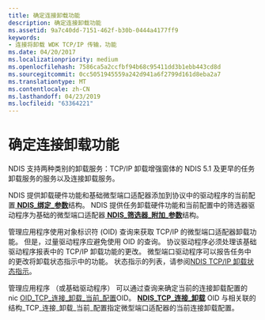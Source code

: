 ```yaml
---
title: 确定连接卸载功能
description: 确定连接卸载功能
ms.assetid: 9a7c40dd-7151-462f-b30b-0444a4177ff9
keywords:
- 连接将卸载 WDK TCP/IP 传输，功能
ms.date: 04/20/2017
ms.localizationpriority: medium
ms.openlocfilehash: 7586ca5a2ccfbf94b68c95411dd3b1ebb443cd8d
ms.sourcegitcommit: 0cc5051945559a242d941a6f2799d161d8eba2a7
ms.translationtype: MT
ms.contentlocale: zh-CN
ms.lasthandoff: 04/23/2019
ms.locfileid: "63364221"
---
```

# <a name="determining-connection-offload-capabilities"></a>确定连接卸载功能





NDIS 支持两种类别的卸载服务：TCP/IP 卸载增强窗体的 NDIS 5.1 及更早的任务卸载服务的服务以及连接卸载服务。

NDIS 提供卸载硬件功能和基础微型端口适配器添加到协议中的驱动程序的当前配置[ **NDIS\_绑定\_参数**](https://msdn.microsoft.com/library/windows/hardware/ff564832)结构。 NDIS 提供任务卸载硬件功能和当前配置中的筛选器驱动程序为基础的微型端口适配器[ **NDIS\_筛选器\_附加\_参数**](https://msdn.microsoft.com/library/windows/hardware/ff565481)结构。

管理应用程序使用对象标识符 (OID) 查询来获取 TCP/IP 的微型端口适配器卸载功能。 但是，过量驱动程序应避免使用 OID 的查询。 协议驱动程序必须处理该基础驱动程序报表中的 TCP/IP 卸载功能的更改。 微型端口驱动程序可以报告任务中的更改将卸载状态指示中的功能。 状态指示的列表，请参阅[NDIS TCP/IP 卸载状态指示](https://msdn.microsoft.com/library/windows/hardware/ff567880)。

管理应用程序 （或基础驱动程序） 可以通过查询来确定当前的连接卸载配置的 nic [OID\_TCP\_连接\_卸载\_当前\_配置](https://msdn.microsoft.com/library/windows/hardware/ff569802)OID。 [ **NDIS\_TCP\_连接\_卸载**](https://msdn.microsoft.com/library/windows/hardware/ff567875) OID 与相关联的结构\_TCP\_连接\_卸载\_当前\_配置指定微型端口适配器的当前连接卸载配置。

 

 





